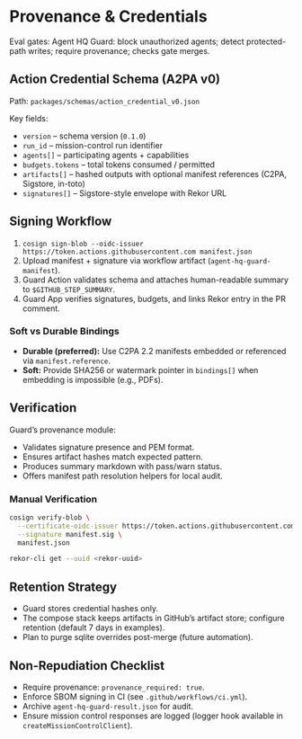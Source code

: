 # Provenance & Credentials

Eval gates: Agent HQ Guard: block unauthorized agents; detect protected-path writes; require provenance; checks gate merges.

## Action Credential Schema (A2PA v0)

Path: `packages/schemas/action_credential_v0.json`

Key fields:

- `version` – schema version (`0.1.0`)
- `run_id` – mission-control run identifier
- `agents[]` – participating agents + capabilities
- `budgets.tokens` – total tokens consumed / permitted
- `artifacts[]` – hashed outputs with optional manifest references (C2PA, Sigstore, in-toto)
- `signatures[]` – Sigstore-style envelope with Rekor URL

## Signing Workflow

1. `cosign sign-blob --oidc-issuer https://token.actions.githubusercontent.com manifest.json`
2. Upload manifest + signature via workflow artifact (`agent-hq-guard-manifest`).
3. Guard Action validates schema and attaches human-readable summary to `$GITHUB_STEP_SUMMARY`.
4. Guard App verifies signatures, budgets, and links Rekor entry in the PR comment.

### Soft vs Durable Bindings

- **Durable (preferred):** Use C2PA 2.2 manifests embedded or referenced via `manifest.reference`.
- **Soft:** Provide SHA256 or watermark pointer in `bindings[]` when embedding is impossible (e.g., PDFs).

## Verification

Guard’s provenance module:

- Validates signature presence and PEM format.
- Ensures artifact hashes match expected pattern.
- Produces summary markdown with pass/warn status.
- Offers manifest path resolution helpers for local audit.

### Manual Verification

```bash
cosign verify-blob \
  --certificate-oidc-issuer https://token.actions.githubusercontent.com \
  --signature manifest.sig \
  manifest.json
```

```bash
rekor-cli get --uuid <rekor-uuid>
```

## Retention Strategy

- Guard stores credential hashes only.
- The compose stack keeps artifacts in GitHub’s artifact store; configure retention (default 7 days in examples).
- Plan to purge sqlite overrides post-merge (future automation).

## Non-Repudiation Checklist

- Require provenance: `provenance_required: true`.
- Enforce SBOM signing in CI (see `.github/workflows/ci.yml`).
- Archive `agent-hq-guard-result.json` for audit.
- Ensure mission control responses are logged (logger hook available in `createMissionControlClient`).
